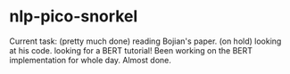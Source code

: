 # nlp-pico-snorkel

Current task: 
(pretty much done) reading Bojian's paper.
(on hold) looking at his code.
looking for a BERT tutorial!
Been working on the BERT implementation for whole day.
Almost done.
